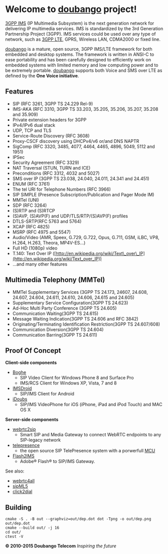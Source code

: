 # Welcome to [doubango](https://lyatanski.github.io/doubango/) project!

[3GPP IMS](http://en.wikipedia.org/wiki/IP_Multimedia_Subsystem) (IP Multimedia Subsystem) is the next generation network for delivering
IP multimedia services. IMS is standardized by the 3rd Generation Partnership Project (3GPP).
IMS services could be used over any type of network, such as [3GPP LTE](http://en.wikipedia.org/wiki/3GPP_Long_Term_Evolution), GPRS, Wireless LAN, CDMA2000 or fixed line.

[doubango](https://lyatanski.github.io/doubango/) is a mature, open source, 3GPP IMS/LTE framework for both embedded and desktop systems.
The framework is written in ANSI-C to ease portability and has been carefully designed to efficiently work on embedded systems with limited memory and low computing power and to be extremely portable. [doubango](https://lyatanski.github.io/doubango/) supports both Voice and SMS over LTE as defined by the **One Voice initiative**.


## Features

*   SIP (RFC 3261, 3GPP TS 24.229 Rel-9)
*   IMS-AKA (RFC 3310, 3GPP TS 33.203, 35.205, 35.206, 35.207, 35.208 and 35.909)
*   Private extension headers for 3GPP
*   IPv4/IPv6 dual stack
*   UDP, TCP and TLS
*   Service-Route Discovery (RFC 3608)
*   Proxy-CSCF discovery using DHCPv4/v6 or/and DNS NAPTR
*   SigComp (RFC 3320, 3485, 4077, 4464, 4465, 4896, 5049, 5112 and 1951)
*   IPSec
*   Security Agreement (RFC 3329)
*   NAT Traversal (STUN, TURN and ICE)
*   Preconditions (RFC 3312, 4032 and 5027)
*   SMS over IP (3GPP TS 23.038, 24.040, 24.011, 24.341 and 24.451)
*   ENUM (RFC 3761)
*   The tel URI for Telephone Numbers (RFC 3966)
*   SIP SIMPLE (Presence Subscription/Publication and Pager Mode IM)
*   MMTel (UNI)
*   SDP (RFC 3264)
*   (S)RTP and (S)RTCP
*   (S)AVP, (S)AVP(F) and UDP/TLS/RTP/(S)AVP(F) profiles
*   DTLS-SRTP(RFC 5763 and 5764)
*   XCAP (RFC 4825)
*   MSRP (RFC 4975 and 5547)
*   Audio/Video (AMR, Speex, G.729, G.722, Opus, G.711, GSM, iLBC, VP8, H.264, H.263, Theora, MP4V-ES...)
*   Full HD (1080p) video
*   T.140: Text Over IP ([http://en.wikipedia.org/wiki/Text\_over\_IP](http://en.wikipedia.org/wiki/Text_over_IP))
*   ...and many other features


## Multimedia Telephony (MMTel)

*   MMTel Supplementary Services (3GPP TS 24.173, 24607, 24.608, 24.607, 24.604, 24.611, 24.610, 24.606, 24.615 and 24.605)
*   Supplementary Service Configuration(3GPP TS 24.623)
*   Ad-Hoc Multi Party Conference (3GPP TS 24.605)
*   Communication Waiting(3GPP TS 24.615)
*   Message Waiting Indication(3GPP TS 24.606 and RFC 3842)
*   Originating/Terminating Identification Restriction(3GPP TS 24.607/608)
*   Communication Diversion(3GPP TS 24.604)
*   Communication Barring(3GPP TS 24.611)


## Proof Of Concept

**Client-side components**

* [Boghe](https://github.com/DoubangoTelecom/boghe/)
    * SIP Video Client for Windows Phone 8 and Surface Pro
    * IMS/RCS Client for Windows XP, Vista, 7 and 8
* [IMSDroid](https://github.com/DoubangoTelecom/imsdroid/)
    * SIP/IMS Client for Android
* [iDoubs](https://github.com/DoubangoTelecom/idoubs/)
    * SIP/IMS VideoPhone for iOS (iPhone, iPad and iPod Touch) and MAC OS X


**Server-side components**

* [webrtc2sip](https://github.com/DoubangoTelecom/webrtc2sip)
    * Smart SIP and Media Gateway to connect WebRTC endpoints to any SIP-legacy network
* [telepresence](https://github.com/DoubangoTelecom/telepresence/)
    * the open source SIP TelePresence system with a porwerfull [MCU](http://en.wikipedia.org/wiki/Multipoint_Control_Unit)
* [Flash2IMS](https://github.com/DoubangoTelecom/flash2ims/)
    * Adobe® Flash® to SIP/IMS Gateway.

See also:
* [webrtc4all](https://github.com/DoubangoTelecom/webrtc4all/)
* [sipML5](https://github.com/DoubangoTelecom/sipml5/)
* [click2dial](https://github.com/DoubangoTelecom/click-2-dial/)


## Building

```
cmake -S . -B out --graphviz=out/dep.dot dot -Tpng -o out/dep.png out/dep.dot
cmake --build out/ -j 16
cd out/
ctest -V
```

**© 2010-2015 Doubango Telecom**
_Inspiring the future_
